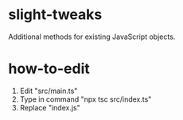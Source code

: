 # slight-tweaks
Additional methods for existing JavaScript objects.

# how-to-edit
1. Edit "src/main.ts"
2. Type in command "npx tsc src/index.ts"
3. Replace "index.js"